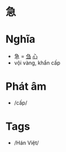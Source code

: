 # 急

# Nghĩa
* 急 = [刍](刍.md) [心](心.md)
* vội vàng, khẩn cấp

# Phát âm
* /cấp/

# Tags
* /Hán Việt/

<script>window.HANZI_FIELD='急';</script>
